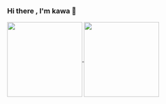 ### Hi there , I'm kawa 👋

<a href="https://github.com/anuraghazra/github-readme-stats">
  <img align="center" height="175px" src="https://github-readme-stats.vercel.app/api?username=Lttce&theme=nord" />
</a>
<a href="https://github.com/anuraghazra/convoychat">
  <img align="center" height="175px" src="https://github-readme-stats.vercel.app/api/top-langs/?username=Lttce&layout=compact&theme=nord" />
</a>

<!--
**Lttce/Lttce** is a ✨ _special_ ✨ repository because its `README.md` (this file) appears on your GitHub profile.

Here are some ideas to get you started:

- 🔭 I’m currently working on ...
- 🌱 I’m currently learning ...
- 👯 I’m looking to collaborate on ...
- 🤔 I’m looking for help with ...
- 💬 Ask me about ...
- 📫 How to reach me: ...
- 😄 Pronouns: ...
- ⚡ Fun fact: ...
-->
